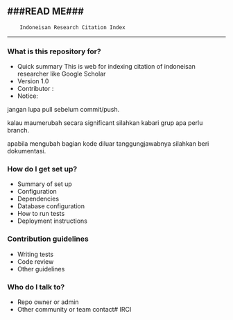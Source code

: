 ###READ ME###
-----------------------------------------------------
        Indoneisan Research Citation Index
-----------------------------------------------------

### What is this repository for? ###

* Quick summary
This is web for indexing citation of indoneisan researcher like Google Scholar
* Version 1.0
* Contributor :
* Notice:

jangan lupa pull sebelum commit/push.

kalau maumerubah secara significant silahkan kabari grup apa perlu branch.

apabila mengubah bagian kode diluar tanggungjawabnya silahkan beri dokumentasi.

### How do I get set up? ###

* Summary of set up
* Configuration
* Dependencies
* Database configuration
* How to run tests
* Deployment instructions

### Contribution guidelines ###

* Writing tests
* Code review
* Other guidelines

### Who do I talk to? ###

* Repo owner or admin
* Other community or team contact# IRCI
